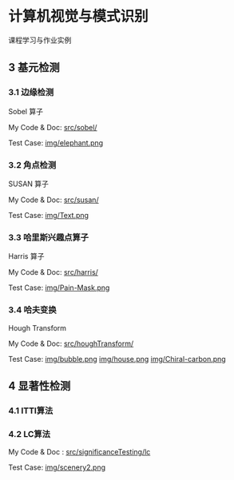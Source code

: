 # 计算机视觉与模式识别

课程学习与作业实例

## 3 基元检测

### 3.1 边缘检测

Sobel 算子

My Code & Doc: [src/sobel/](src/sobel/)

Test Case: [img/elephant.png](img/elephant.png)

### 3.2 角点检测

SUSAN 算子

My Code & Doc: [src/susan/](src/susan/)

Test Case: [img/Text.png](img/Text.png)

### 3.3 哈里斯兴趣点算子

Harris 算子

My Code & Doc: [src/harris/](src/harris/)

Test Case: [img/Pain-Mask.png](img/Pain-Mask.png)

### 3.4 哈夫变换

Hough Transform

My Code & Doc: [src/houghTransform/](src/houghTransform/)

Test Case: [img/bubble.png](img/bubble.png) [img/house.png](img/house.png) [img/Chiral-carbon.png](img/Chiral-carbon.png) 

## 4 显著性检测

### 4.1 ITTI算法

### 4.2 LC算法

My Code & Doc : [src/significanceTesting/lc](src/significanceTesting/lc)

Test Case: [img/scenery2.png](img/scenery2.png)

